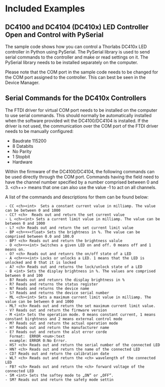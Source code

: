 # Included Examples

## DC4100 and DC4104 (DC410x) LED Controller Open and Control with PySerial

The sample code shows how you can control a Thorlabs DC410x LED controller in Python using PySerial. The PySerial library is used to send serial commands to the controller and make or read settings on it. The PySerial library needs to be installed separately on the computer.

Please note that the COM port in the sample code needs to be changed for the COM port assigned to the controller. This can best be seen in the Device Manager.

## Serial Commands for the DC410x Controllers

The FTDI driver for virtual COM port needs to be installed on the computer to use serial commands. This should normally be automatically installed when the software provided wit the DC4100/DC4104 is installed. If the driver is not used, the communication over the COM port of the FTDI driver needs to be manually configured:

- Baudrate 115200
- 8 Databits
- No Parity
- 1 Stopbit
- Hardware

Within the firmware of the DC4100/DC4104, the following commands can be used directly through the COM port. Commands having the field <ch> need to have the channel number specified by a number comprised between 0 and 3. <ch++> means that one can also use the value ‐1 to act on all channels.

A list of the commands and descriptions for them can be found below:
```
- CC <ch><int>  Sets a constant current value in milliamp. The value can be between 0 and 1000
- CC? <ch>  Reads out and return the set current value
- L <ch><int> Sets a current limit value in milliamp. The value can be between 0 and 1000
- L? <ch> Reads out and return the set current limit value
- BP <ch++><float> Sets the brightness in %. The value can be comprised between 0.0 and 100.0
- BP? <ch> Reads out and return the brightness valule
- O <ch++><int> Switches a given LED on and off. 0 means off and 1 means on.
- O? <ch> Reads out and retunrs the on/off state of a LED
- A <ch++><int> Locks or unlocks a LED. 1 means that the LED is unlocked and 0 that it is locked
- A? <ch> Reads out and returns the lock/unlock state of a LED
- B <int> Sets the display brightness in %. The values are comprised between 0 and 100
- B? Reads out and retunrs the display brightness in %
- R? Reads and returns the status register
- N? Reads and returns the device name
- S? Reads and returns the device serial number
- ML <ch><int> Sets a maximum current limit value in milliamp. The value can be between 0 and 1000
- ML? <ch> Reads out and return the set maximum current limit value.
- V? Reads out and return the firmware version
- M <int> Sets the operation mode. 0 means constant current, 1 means constant birghtness and 2 means external control mode
- M? Reads out and return the actual operation mode
- H? Reads out and return the manufacturer name
- E? Reads out and return the alst error corde  
  Format:  ERROR <num>:text
  example: ERROR 0:No Error.
- HS? <ch> Reads out and return the serial number of the connected LED
- HN? <ch> Reads out and return the name of the connected LED
- CD? Reads out and return the calibration date
- WL? <ch> Reads out and return the <ch> wavelength of the connected LED
- FB? <ch> Reads out and return the <ch> forward voltage of the connected LED
- SM <int> Sets the saftey mode to „ON“ or „OFF“.
- SM? Reads out and return the safety mode settin
```
